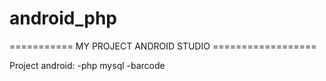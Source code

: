 # android_php
=========== MY PROJECT ANDROID STUDIO ==================

Project android:
-php mysql
-barcode

